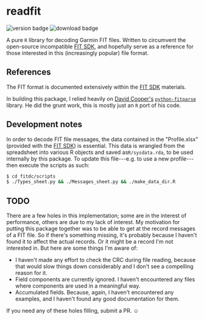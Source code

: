 # readfit

![version badge](http://www.r-pkg.org/badges/version/fitdc)
![download badge](http://cranlogs.r-pkg.org/badges/grand-total/fitdc?color=8808ff)

A pure `R` library for decoding Garmin FIT files. Written to circumvent the open-source incompatible [FIT SDK](https://www.thisisant.com/resources/fit), and hopefully serve as a reference for those interested in this (increasingly popular) file format.

## References

The FIT format is documented extensively within the [FIT SDK][fitsdk] materials.

In building this package, I relied heavily on [David Cooper's][dtcooper] [`python-fitparse`][pyfitparse] library. He did the grunt work, this is mostly just an `R` port of his code.

## Development notes

In order to decode FIT file messages, the data contained in the "Profile.xlsx" 
(provided with the [FIT SDK][fitsdk]) is essential. This data is wrangled from 
the spreadsheet into various R objects and saved as`R/sysdata.rda`, to be used
internally by this package. To update this file---e.g. to use a new profile---then execute the scripts as such:

```bash
$ cd fitdc/scripts
$ ./Types_sheet.py && ./Messages_sheet.py && ./make_data_dir.R
```

## TODO

There are a few holes in this implementation; some are in the interest of performance, others are due to my lack of interest. My motivation for putting this package together was to be able to get at the record messages of a FIT file. So if there's something missing, it's probably because I haven't found it to affect the actual records. Or it might be a record I'm not interested in. But here are some things I'm aware of:

+ I haven't made any effort to check the CRC during file reading, because that would slow things down considerably and I don't see a compelling reason for it.
+ Field components are currently ignored. I haven't encountered any files where components are used in a meaningful way.
+ Accumulated fields. Because, again, I haven't encountered any examples, and I haven't found any good documentation for them. 

If you need any of these holes filling, submit a PR. &#9786;

[fitsdk]: https://www.thisisant.com/resources/fit "FIT SDK"
[dtcooper]: https://github.com/dtcooper "David Cooper"
[pyfitparse]: https://github.com/dtcooper/python-fitparse/tree/ng "python-fitparse"
